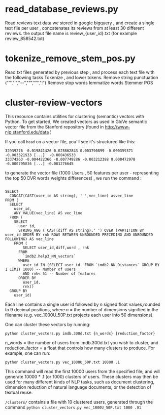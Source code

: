 # read_database_reviews.py
Read reviews text data we stored in google bigquery , and create a single text file per user , concatenates its reviews from at least 30 different reviews. the output file name is review_{user_id}.txt  (for example review_858542.txt)  

# tokenize_remove_stem_pos.py

Read txt files generated by previous step , and process each text file with the following tasks 
  Tokenize , and lower tokens. 
  Remove string punctuation  ("’","‘","--","“","”","!")
  Remove stop words
  lemmatize words 
  Stemmer
  POS 
  
# cluster-review-vectors

This resource contains utilities for clustering (semantic) vectors with Python. To get started, We created vectors as used in GloVe semantic vector file from the Stanford repository (found in http://www-nlp.stanford.edu/data ) 

If you call `head` on a vector file, you'll see it's structured like this:

<pre><code>32939276 -0.019841426 0.025862843 0.003790899 -0.000359371 -0.003321933 [...]  -0.000436533
33374263 -0.004422366 -0.007749286 -0.003212388 0.000472978 -0.000795836 [...] -0.001276645</code></pre>

to generate the vector file (1000 Users , 50 features per user - representing the top 50 DVR words weights differences)  , we run the command : 
<pre><code>
SELECT
  CONCAT(CAST(user_id AS string), ' ',vec_line) asvec_line
FROM (
  SELECT
    user_id,
    ANY_VALUE(vec_line) AS vec_line
  FROM (
    SELECT
      user_id,
      STRING_AGG ( CAST(diff AS string),' ') OVER (PARTITION BY user_id ORDER BY rnk ROWS BETWEEN UNBOUNDED PRECEDING AND UNBOUNDED FOLLOWING) AS vec_line
    FROM (
        SELECT user_id,diff,word , rnk
      FROM
        `imdb2.help3_NN_vectors`
      WHERE
        user_id IN (SELECT user_id  FROM `imdb2.NN_Distances` GROUP BY  1 LIMIT 1000) -- Number of users
        AND rnk< 51 -- Number of features 
      ORDER BY
        user_id,
        rnk))
  GROUP BY
    user_id)  </code></pre>
    
Each line contains a single user id followed by <i>n</i> signed float values,rounded to 9 decimal positions,  where <i>n</i> = the number of dimensions signified in the filename (e.g. vec_1000U_50P.txt projects each user into 50 dimensions). 

One can cluster these vectors by running:

`python cluster_vectors.py imdb.300d.txt {n_words} {reduction_factor}`

n_words = the number of users from imdb.300d.txt you wish to cluster, and reduction_factor = a float that controls how many clusters to produce. For example, one can run:

`python cluster_vectors.py vec_1000U_50P.txt 10000 .1`

This command will read the first 10000 users from the specified file, and will generate 10000 * .1 (or 1000) clusters of users. These clusters may then be used for many different kinds of NLP tasks, such as document clustering, dimension reduction of natural language documents, or the detection of textual reuse. 

`/clusters/` contains a file with 10 clustered users, generated through the command `python cluster_vectors.py vec_1000U_50P.txt 1000 .01` 
